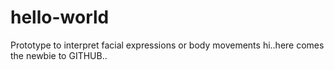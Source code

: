 # hello-world
Prototype to interpret facial expressions or body movements
hi..here comes the newbie to GITHUB..
